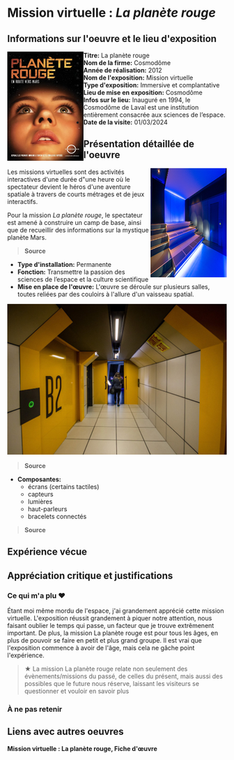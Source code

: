 # Mission virtuelle : *La planète rouge*
## Informations sur l'oeuvre et le lieu d'exposition

<img align="left" width="175" height="250" src="media/affiche.png">

- **Titre:** La planète rouge
- **Nom de la firme:** Cosmodôme
- **Année de réalisation:** 2012
- **Nom de l'exposition:** Mission virtuelle
- **Type d'exposition:** Immersive et complantative 
- **Lieu de mise en exposition:** Cosmodôme
- **Infos sur le lieu:** Inauguré en 1994, le Cosmodôme de Laval est une institution entièrement consacrée aux sciences de l’espace.
- **Date de la visite:** 01/03/2024

## Présentation détaillée de l'oeuvre

<img align="right" width="175" height="250" src="media/salle.jpeg">

Les missions virtuelles sont des activités interactives d'une durée d"une heure où le spectateur devient le héros d'une aventure spatiale à travers de courts métrages et de jeux interactifs.

Pour la mission *La planète rouge*, le spectateur est amené à construire un camp de base, ainsi que de recueillir des informations sur la mystique planète Mars. 

> **Source**

- **Type d'installation:** Permanente
- **Fonction:** Transmettre la passion des sciences de l’espace et la culture scientifique
- **Mise en place de l'œuvre:** L'œuvre se déroule sur plusieurs salles, toutes reliées par des couloirs à l'allure d'un vaisseau spatial.

![photo](media/interieur.jpeg)
> **Source**

- **Composantes:**
  - écrans (certains tactiles)
  - capteurs
  - lumières
  - haut-parleurs
  - bracelets connectés

> **Source**

## Expérience vécue

## Appréciation critique et justifications
### Ce qui m'a plu ♥

Étant moi même mordu de l'espace, j'ai grandement apprécié cette mission virtuelle. L'exposition réussit grandement à piquer notre attention, nous faisant oublier le temps qui passe, un facteur que je trouve extrêmenent important. De plus, la mission La planète rouge est pour tous les âges, en plus de pouvoir se faire en petit et plus grand groupe. Il est vrai que l'exposition commence à avoir de l'âge, mais cela ne gâche point l'expérience.

> ★ La mission La planète rouge relate non seulement des évènements/missions du passé, de celles du présent, mais aussi des possibles que le future nous réserve, laissant les visiteurs se questionner et vouloir en savoir plus

### À ne pas retenir

## Liens avec autres oeuvres

**Mission virtuelle : La planète rouge, Fiche d'œuvre**
